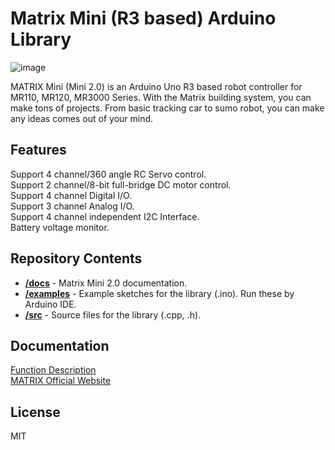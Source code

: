 # Matrix Mini (R3 based) Arduino Library
![image](https://github.com/user-attachments/assets/b0c2e6e8-df5c-40c7-8d4f-3c62c15750d6)

MATRIX Mini (Mini 2.0) is an Arduino Uno R3 based robot controller for MR110, MR120, MR3000 Series. 
With the Matrix building system, you can make tons of projects. 
From basic tracking car to sumo robot, you can make any ideas comes out of your mind.
## Features
Support 4 channel/360 angle RC Servo control.<br>
Support 2 channel/8-bit full-bridge DC motor control.<br>
Support 4 channel Digital I/O.<br>
Support 3 channel Analog I/O.<br>
Support 4 channel independent I2C Interface.<br>
Battery voltage monitor.
## Repository Contents
* [**/docs**](./docs) - Matrix Mini 2.0 documentation.
* [**/examples**](./examples) - Example sketches for the library (.ino). Run these by Arduino IDE.
* [**/src**](./src) - Source files for the library (.cpp, .h).

## Documentation
[Function Description](https://matrix-robotics.github.io/MatrixMini/) <br>
[MATRIX Official Website](https://matrixrobotics.com/)
## License
MIT
